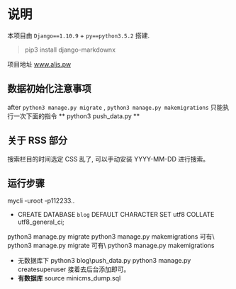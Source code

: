 # 说明
本项目由 `Django==1.10.9` + `py==python3.5.2` 搭建.
> pip3 install django-markdownx

项目地址 www.aljs.pw

## 数据初始化注意事项
after `python3 manage.py migrate` ,  `python3 manage.py makemigrations`
只能执行一次下面的指令 ** python3 push_data.py ** 


## 关于 RSS 部分
搜索栏目的时间选定 CSS 乱了, 可以手动安装 YYYY-MM-DD 进行搜索。


## 运行步骤
mycli -uroot -p112233.. 
- CREATE DATABASE `blog` DEFAULT CHARACTER SET utf8 COLLATE utf8_general_ci;


python3 manage.py migrate
python3 manage.py makemigrations
可有\ python3 manage.py migrate
可有\ python3 manage.py makemigrations

 - 无数据库下
python3 blog\push_data.py
python3 manage.py createsuperuser
    接着去后台添加即可。
 - **有数据库**
 source minicms_dump.sql




